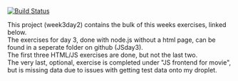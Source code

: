 [![Build Status](https://travis-ci.org/TheRiisager/week3day2.svg?branch=master)](https://travis-ci.org/TheRiisager/week3day2)

This project (week3day2) contains the bulk of this weeks exercises, linked below. <br>
The exercises for day 3, done with node.js without a html page, can be found in a seperate folder on github (JSday3). <br>
The first three HTML/JS exercises are done, but not the last two.<br>
The very last, optional, exercise is completed under "JS frontend for movie", but is missing data due to issues with getting test data onto my droplet.
